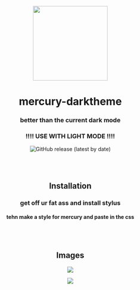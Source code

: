 <p align="center">
    <img src="https://user-images.githubusercontent.com/69902477/129186397-5950557b-c248-443e-bf80-0f23d65485dd.png" height="200">
</p>
<h1 align="center">mercury-darktheme</h1>
<h3 align="center">better than the current dark mode</h3>
<h3 align="center">!!!! USE WITH LIGHT MODE !!!!</h3>
<p align="center">
    <img alt="GitHub release (latest by date)" src="https://img.shields.io/github/v/release/unexp/mercury-darktheme?label=release">
</p>
<br><br>
<h2 align="center">Installation</h2>
<h3 align="center">get off ur fat ass and install stylus</h3>
<h4 align="center">tehn make a style for mercury and paste in the css</h4>
<br><br>
<h2 align="center">Images</h2>
<p align="center">
    <img src="https://user-images.githubusercontent.com/69902477/129187526-0b6f86b2-258d-4abe-a61b-cc4d49e6ba80.png">
</p>
<p align="center">
    <img src="https://user-images.githubusercontent.com/69902477/129187797-6c6ec912-38b8-4c45-8a07-9e0f943e7b35.png">
</p>
